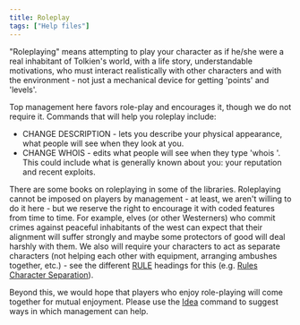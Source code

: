 ```yaml
---
title: Roleplay
tags: ["Help files"]
---
```

"Roleplaying" means attempting to play your character as if he/she were
a real inhabitant of Tolkien's world, with a life story, understandable
motivations, who must interact realistically with other characters and
with the environment - not just a mechanical device for getting 'points'
and 'levels'.

Top management here favors role-play and encourages it, though we do not
require it. Commands that will help you roleplay include:

- CHANGE DESCRIPTION - lets you describe your physical appearance, what
  people will see when they look at you.
- CHANGE WHOIS - edits what people will see when they type 'whois
  <your name>'. This could include what is generally known about you:
  your reputation and recent exploits.

There are some books on roleplaying in some of the libraries.
Roleplaying cannot be imposed on players by management - at least, we
aren't willing to do it here - but we reserve the right to encourage it
with coded features from time to time. For example, elves (or other
Westerners) who commit crimes against peaceful inhabitants of the west
can expect that their alignment will suffer strongly and maybe some
protectors of good will deal harshly with them. We also will require
your characters to act as separate characters (not helping each other
with equipment, arranging ambushes together, etc.) - see the different
[RULE](Rules "wikilink") headings for this (e.g. [Rules Character
Separation](Rules_Character_Separation "wikilink")).

Beyond this, we would hope that players who enjoy role-playing will come
together for mutual enjoyment. Please use the [Idea](Idea "wikilink")
command to suggest ways in which management can help.
